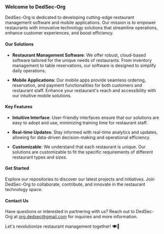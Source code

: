 ### Welcome to DedSec-Org

DedSec-Org is dedicated to developing cutting-edge restaurant management software and mobile applications. Our mission is to empower restaurants with innovative technology solutions that streamline operations, enhance customer experiences, and boost efficiency.

#### Our Solutions

- **Restaurant Management Software**: We offer robust, cloud-based software tailored for the unique needs of restaurants. From inventory management to table reservations, our software is designed to simplify daily operations.

- **Mobile Applications**: Our mobile apps provide seamless ordering, reservation, and payment functionalities for both customers and restaurant staff. Enhance your restaurant's reach and accessibility with our intuitive mobile solutions.

#### Key Features

- **Intuitive Interface**: User-friendly interfaces ensure that our solutions are easy to adopt and use, minimizing training time for restaurant staff.

- **Real-time Updates**: Stay informed with real-time analytics and updates, allowing for data-driven decision-making and operational efficiency.

- **Customizable**: We understand that each restaurant is unique. Our solutions are customizable to fit the specific requirements of different restaurant types and sizes.

#### Get Started

Explore our repositories to discover our latest projects and initiatives. Join DedSec-Org to collaborate, contribute, and innovate in the restaurant technology space.

#### Contact Us

Have questions or interested in partnering with us? Reach out to DedSec-Org at [org.dedsec@gmail.com](mailto:org.dedsec@gmail.com) for inquiries and more information.

Let's revolutionize restaurant management together! 🍽️📱
